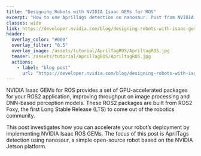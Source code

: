 ```yaml
---
title: "Designing Robots with NVIDIA Isaac GEMs for ROS"
excerpt: "How to use AprilTags detection on nanosaur. Post from NVIDIA Developer blog."
classes: wide
link: https://developer.nvidia.com/blog/designing-robots-with-isaac-gems-for-ros/
header:
  overlay_color: "#000"
  overlay_filter: "0.5"
  overlay_image: /assets/tutorial/AprilTagROS/ApriltagROS.jpg
  teaser: /assets/tutorial/AprilTagROS/ApriltagROS.jpg
  actions:
    - label: "blog post"
      url: "https://developer.nvidia.com/blog/designing-robots-with-isaac-gems-for-ros/"
---
```


NVIDIA Isaac GEMs for ROS provides a set of GPU-accelerated packages for your ROS2 application, improving throughput on image processing and DNN-based perception models. These ROS2 packages are built from ROS2 Foxy, the first Long Stable Release (LTS) to come out of the robotics community.

This post investigates how you can accelerate your robot’s deployment by implementing NVIDIA Isaac ROS GEMs. The focus of this post is AprilTags detection using nanosaur, a simple open-source robot based on the NVIDIA Jetson platform.